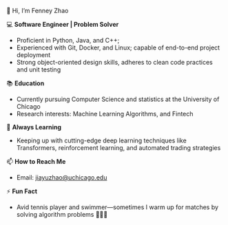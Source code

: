 👋 Hi, I’m Fenney Zhao

💻 **Software Engineer | Problem Solver**  
- Proficient in Python, Java, and C++;  
- Experienced with Git, Docker, and Linux; capable of end-to-end project deployment  
- Strong object-oriented design skills, adheres to clean code practices and unit testing

📚 **Education**  
- Currently pursuing Computer Science and statistics at the University of Chicago  
- Research interests: Machine Learning Algorithms, and Fintech

🌱 **Always Learning**  
- Keeping up with cutting-edge deep learning techniques like Transformers, reinforcement learning, and automated trading strategies

📫 **How to Reach Me**  
- Email: jiayuzhao@uchicago.edu  

⚡ **Fun Fact**  
- Avid tennis player and swimmer—sometimes I warm up for matches by solving algorithm problems 🏸🏊‍♂️



<!---
jiayuzhao05/jiayuzhao05 is a ✨ special ✨ repository because its `README.md` (this file) appears on your GitHub profile.
You can click the Preview link to take a look at your changes.
--->
